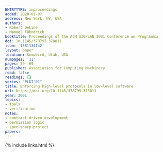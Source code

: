 ```yaml
---
ENTRYTYPE: inproceedings
added: 2020-01-07
address: New York, NY, USA
authors:
- Robert DeLine
- Manuel Fähndrich
booktitle: Proceedings of the ACM SIGPLAN 2001 Conference on Programming Language Design and Implementation
doi: 10.1145/378795.378811
isbn: '1581134142'
layout: paper
location: Snowbird, Utah, USA
numpages: '11'
pages: 59--69
publisher: Association for Computing Machinery
read: false
readings: []
series: "PLDI'01"
title: Enforcing high-level protocols in low-level software
url: https://doi.org/10.1145/378795.378811
year: 2001
topics:
- tools
- verification
notes:
- contract driven development
- permission logic
- spec-sharp-project
papers:
---
```


{% include links.html %}
